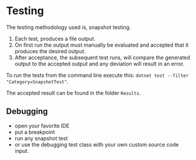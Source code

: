 # Testing

The testing methodology used is, snapshot testing.

1. Each test, produces a file output.  
2. On first run the output must manually be evaluated and accepted that it produces the desired output.  
3. After acceptance, the subsequent test runs, will compare the generated output to the accepted output and any deviation will result in an error.

To run the tests from the command line execute this: `dotnet test --filter "Category=SnapshotTest"`.

The accepted result can be found in the folder `Results`.

## Debugging

* open your favorite IDE
* put a breakpoint
* run any snapshot test
* or use the debugging test class with your own custom source code input.